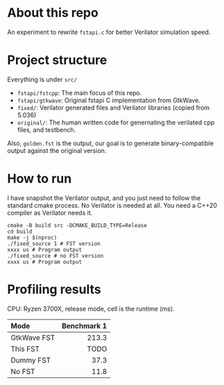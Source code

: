 # About this repo

An experiment to rewrite `fstapi.c` for better Verilator simulation speed.

# Project structure
Everything is under `src/`

* `fstapi/fstcpp`: The main focus of this repo.
* `fstapi/gtkwave`: Original fstapi C implementation from GtkWave.
* `fixed/`: Verilator generated files and Verilator libraries (copied from 5.036)
* `original/`: The human written code for genernating the verilated cpp files, and testbench.

Also, `golden.fst` is the output, our goal is to generate binary-compatible output against the original version.

# How to run
I have snapshot the Verilator output, and you just need to follow the standard cmake process. No Verilator is needed at all. You need a C++20 compiler as Verilator needs it.

```
cmake -B build src -DCMAKE_BUILD_TYPE=Release
cd build
make -j $(nproc)
./fixed_source 1 # FST version
xxxx us # Program output
./fixed_source # no FST version
xxxx us # Program output
```

# Profiling results

CPU: Ryzen 3700X, release mode, cell is the runtime (ms).

| Mode        | Benchmark 1 |
|:------------|------------:|
| GtkWave FST |       213.3 |
| This FST    |        TODO |
| Dummy FST   |        37.3 |
| No FST      |        11.8 |
